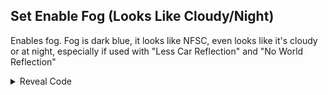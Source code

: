 ## Set Enable Fog (Looks Like Cloudy/Night)

Enables fog. Fog is dark blue, it looks like NFSC, even looks like it's cloudy or at night, especially if used with "Less Car Reflection" and "No World Reflection"

<details>
<summary>Reveal Code</summary>

```powerpc
0416A6FC 38600001
```
</details>
